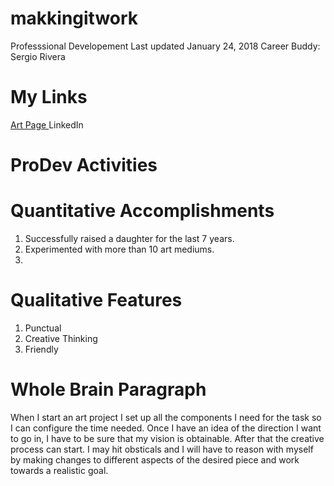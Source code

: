 # makkingitwork
Professsional Developement 
Last updated January 24, 2018
Career Buddy: Sergio Rivera

# My Links
<a href="http://www.artkase.com"> Art Page </a>
<a herf="https://www.linkedin.com/in/kasiecochrane315/"> LinkedIn </a>

# ProDev Activities

# Quantitative Accomplishments
1. Successfully raised a daughter for the last 7 years.
2. Experimented with more than 10 art mediums.
3. 

# Qualitative Features
1. Punctual
2. Creative Thinking
3. Friendly

# Whole Brain Paragraph
When I start an art project I set up all the components I need for the task so I can configure the time needed. Once I have an idea of the direction I want to go in, I have to be sure that my vision is obtainable. After that the creative process can start. I may hit obsticals and I will have to reason with myself by making changes to different aspects of the desired piece and work towards a realistic goal.
